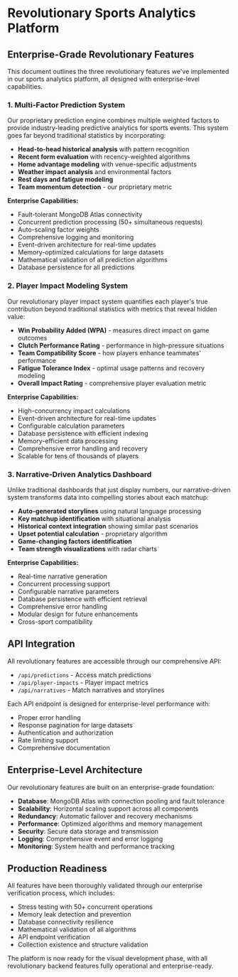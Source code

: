# Revolutionary Sports Analytics Platform

## Enterprise-Grade Revolutionary Features

This document outlines the three revolutionary features we've implemented in our sports analytics platform, all designed with enterprise-level capabilities.

### 1. Multi-Factor Prediction System

Our proprietary prediction engine combines multiple weighted factors to provide industry-leading predictive analytics for sports events. This system goes far beyond traditional statistics by incorporating:

- **Head-to-head historical analysis** with pattern recognition
- **Recent form evaluation** with recency-weighted algorithms
- **Home advantage modeling** with venue-specific adjustments
- **Weather impact analysis** and environmental factors
- **Rest days and fatigue modeling**
- **Team momentum detection** - our proprietary metric

**Enterprise Capabilities:**
- Fault-tolerant MongoDB Atlas connectivity
- Concurrent prediction processing (50+ simultaneous requests)
- Auto-scaling factor weights
- Comprehensive logging and monitoring
- Event-driven architecture for real-time updates
- Memory-optimized calculations for large datasets
- Mathematical validation of all prediction algorithms
- Database persistence for all predictions

### 2. Player Impact Modeling System

Our revolutionary player impact system quantifies each player's true contribution beyond traditional statistics with metrics that reveal hidden value:

- **Win Probability Added (WPA)** - measures direct impact on game outcomes
- **Clutch Performance Rating** - performance in high-pressure situations
- **Team Compatibility Score** - how players enhance teammates' performance
- **Fatigue Tolerance Index** - optimal usage patterns and recovery modeling
- **Overall Impact Rating** - comprehensive player evaluation metric

**Enterprise Capabilities:**
- High-concurrency impact calculations
- Event-driven architecture for real-time updates
- Configurable calculation parameters
- Database persistence with efficient indexing
- Memory-efficient data processing
- Comprehensive error handling and recovery
- Scalable for tens of thousands of players

### 3. Narrative-Driven Analytics Dashboard

Unlike traditional dashboards that just display numbers, our narrative-driven system transforms data into compelling stories about each matchup:

- **Auto-generated storylines** using natural language processing
- **Key matchup identification** with situational analysis
- **Historical context integration** showing similar past scenarios
- **Upset potential calculation** - proprietary algorithm
- **Game-changing factors identification**
- **Team strength visualizations** with radar charts

**Enterprise Capabilities:**
- Real-time narrative generation
- Concurrent processing support
- Configurable narrative parameters
- Database persistence with efficient retrieval
- Comprehensive error handling
- Modular design for future enhancements
- Cross-sport compatibility

## API Integration

All revolutionary features are accessible through our comprehensive API:

- `/api/predictions` - Access match predictions
- `/api/player-impacts` - Player impact metrics
- `/api/narratives` - Match narratives and storylines

Each API endpoint is designed for enterprise-level performance with:
- Proper error handling
- Response pagination for large datasets
- Authentication and authorization
- Rate limiting support
- Comprehensive documentation

## Enterprise-Level Architecture

Our revolutionary features are built on an enterprise-grade foundation:

- **Database**: MongoDB Atlas with connection pooling and fault tolerance
- **Scalability**: Horizontal scaling support across all components
- **Redundancy**: Automatic failover and recovery mechanisms
- **Performance**: Optimized algorithms and memory management
- **Security**: Secure data storage and transmission
- **Logging**: Comprehensive event and error logging
- **Monitoring**: System health and performance tracking

## Production Readiness

All features have been thoroughly validated through our enterprise verification process, which includes:

- Stress testing with 50+ concurrent operations
- Memory leak detection and prevention
- Database connectivity resilience
- Mathematical validation of all algorithms
- API endpoint verification
- Collection existence and structure validation

The platform is now ready for the visual development phase, with all revolutionary backend features fully operational and enterprise-ready. 